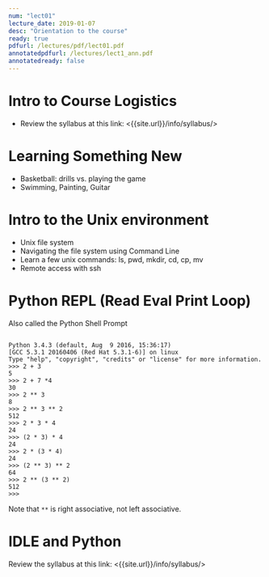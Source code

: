 ```yaml
---
num: "lect01"
lecture_date: 2019-01-07
desc: "Orientation to the course"
ready: true
pdfurl: /lectures/pdf/lect01.pdf
annotatedpdfurl: /lectures/lect1_ann.pdf
annotatedready: false
---
```



# Intro to Course Logistics

* Review the syllabus at this link:  <{{site.url}}/info/syllabus/>

# Learning Something New

* Basketball: drills vs. playing the game
* Swimming, Painting, Guitar

# Intro to the Unix environment

* Unix file system
* Navigating the file system using Command Line
* Learn a few unix commands: ls, pwd, mkdir, cd, cp, mv
* Remote access with ssh

# Python REPL (Read Eval Print Loop)

Also called the Python Shell Prompt

```

Python 3.4.3 (default, Aug  9 2016, 15:36:17)
[GCC 5.3.1 20160406 (Red Hat 5.3.1-6)] on linux
Type "help", "copyright", "credits" or "license" for more information.
>>> 2 + 3
5
>>> 2 + 7 *4
30
>>> 2 ** 3
8
>>> 2 ** 3 ** 2
512
>>> 2 * 3 * 4
24
>>> (2 * 3) * 4
24
>>> 2 * (3 * 4)
24
>>> (2 ** 3) ** 2
64
>>> 2 ** (3 ** 2)
512
>>>
```

Note that `**` is right associative, not left associative.


# IDLE and Python

Review the syllabus at this link:  <{{site.url}}/info/syllabus/>





